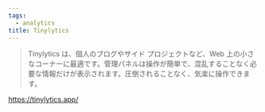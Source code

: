 ```yaml
---
tags:
  - analytics
title: Tinylytics
---
```


> Tinylytics は、個人のブログやサイド プロジェクトなど、Web 上の小さなコーナーに最適です。管理パネルは操作が簡単で、混乱することなく必要な情報だけが表示されます。圧倒されることなく、気楽に操作できます。

https://tinylytics.app/
